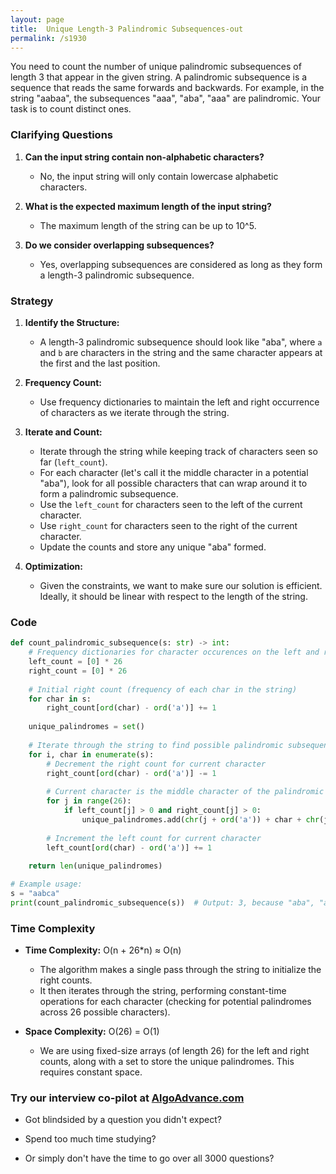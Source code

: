 ```yaml
---
layout: page
title:  Unique Length-3 Palindromic Subsequences-out
permalink: /s1930
---
```


You need to count the number of unique palindromic subsequences of length 3 that appear in the given string. A palindromic subsequence is a sequence that reads the same forwards and backwards. For example, in the string "aabaa", the subsequences "aaa", "aba", "aaa" are palindromic. Your task is to count distinct ones.

### Clarifying Questions

1. **Can the input string contain non-alphabetic characters?**
   - No, the input string will only contain lowercase alphabetic characters.

2. **What is the expected maximum length of the input string?**
   - The maximum length of the string can be up to 10^5.

3. **Do we consider overlapping subsequences?**
   - Yes, overlapping subsequences are considered as long as they form a length-3 palindromic subsequence.

### Strategy

1. **Identify the Structure:**
   - A length-3 palindromic subsequence should look like "aba", where `a` and `b` are characters in the string and the same character appears at the first and the last position.

2. **Frequency Count:**
   - Use frequency dictionaries to maintain the left and right occurrence of characters as we iterate through the string.

3. **Iterate and Count:**
   - Iterate through the string while keeping track of characters seen so far (`left_count`).
   - For each character (let's call it the middle character in a potential "aba"), look for all possible characters that can wrap around it to form a palindromic subsequence.
   - Use the `left_count` for characters seen to the left of the current character.
   - Use `right_count` for characters seen to the right of the current character.
   - Update the counts and store any unique "aba" formed.

4. **Optimization:**
   - Given the constraints, we want to make sure our solution is efficient. Ideally, it should be linear with respect to the length of the string.

### Code

```python
def count_palindromic_subsequence(s: str) -> int:
    # Frequency dictionaries for character occurences on the left and right
    left_count = [0] * 26
    right_count = [0] * 26
    
    # Initial right count (frequency of each char in the string)
    for char in s:
        right_count[ord(char) - ord('a')] += 1
    
    unique_palindromes = set()
    
    # Iterate through the string to find possible palindromic subsequences
    for i, char in enumerate(s):
        # Decrement the right count for current character
        right_count[ord(char) - ord('a')] -= 1
        
        # Current character is the middle character of the palindromic subsequence
        for j in range(26):
            if left_count[j] > 0 and right_count[j] > 0:
                unique_palindromes.add(chr(j + ord('a')) + char + chr(j + ord('a')))
        
        # Increment the left count for current character
        left_count[ord(char) - ord('a')] += 1
        
    return len(unique_palindromes)

# Example usage:
s = "aabca"
print(count_palindromic_subsequence(s))  # Output: 3, because "aba", "aca", and "bcb" are unique palindromic subsequences.
```

### Time Complexity

- **Time Complexity:** O(n + 26*n) ≈ O(n)
  - The algorithm makes a single pass through the string to initialize the right counts.
  - It then iterates through the string, performing constant-time operations for each character (checking for potential palindromes across 26 possible characters).

- **Space Complexity:** O(26) = O(1)
  - We are using fixed-size arrays (of length 26) for the left and right counts, along with a set to store the unique palindromes. This requires constant space.


### Try our interview co-pilot at [AlgoAdvance.com](https://algoAdvance.com)

- Got blindsided by a question you didn't expect?

- Spend too much time studying?

- Or simply don't have the time to go over all 3000 questions?

